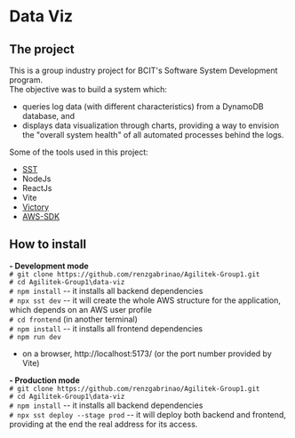 # **Data Viz**  
  
## **The project**
This is a group industry project for BCIT's Software System Development program.  
The objective was to build a system which:
- queries log data (with different characteristics) from a DynamoDB database, and
- displays data visualization through charts, providing a way to envision the "overall system health" of all automated processes behind the logs.  

Some of the tools used in this project:

- [SST](https://sst.dev/)  
- NodeJs
- ReactJs
- Vite
- [Victory](https://www.npmjs.com/package/victory)
- [AWS-SDK](https://docs.aws.amazon.com/AWSJavaScriptSDK/v3/latest/index.html)


 ## **How to install**
 **- Development mode**  
  `# git clone https://github.com/renzgabrinao/Agilitek-Group1.git`  
  `# cd Agilitek-Group1\data-viz`  
  `# npm install`  -- it installs all backend dependencies  
  `# npx sst dev`  -- it will create the whole AWS structure for the application, which depends on an AWS user profile  
  `# cd frontend`  (in another terminal)  
  `# npm install`  -- it installs all frontend dependencies      
  `# npm run dev` 
  * on a browser, http://localhost:5173/ (or the port number provided by Vite)
  
  **- Production mode**  
  `# git clone https://github.com/renzgabrinao/Agilitek-Group1.git`  
  `# cd Agilitek-Group1\data-viz`  
  `# npm install`  -- it installs all backend dependencies  
  `# npx sst deploy --stage prod`  -- it will deploy both backend and frontend, providing at the end the real address for its access.

